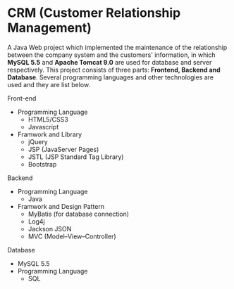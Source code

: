 # CRM (Customer Relationship Management)
A Java Web project which implemented the maintenance of the relationship between the company system and the customers' information, in which **MySQL 5.5** and **Apache Tomcat 9.0** are used for database and server respectively. This project consists of three parts: **Frontend, Backend and Database**. Several programming languages and other technologies are used and they are list below.

Front-end
- Programming Language
  - HTML5/CSS3
  - Javascript
- Framwork and Library
  - jQuery
  - JSP (JavaServer Pages)
  - JSTL (JSP Standard Tag Library)
  - Bootstrap

Backend
- Programming Language
  - Java
- Framwork  and Design Pattern
  - MyBatis (for database connection)
  - Log4j 
  - Jackson JSON
  - MVC (Model–View–Controller)
 
 Database
 - MySQL 5.5
 - Programming Language
   - SQL
